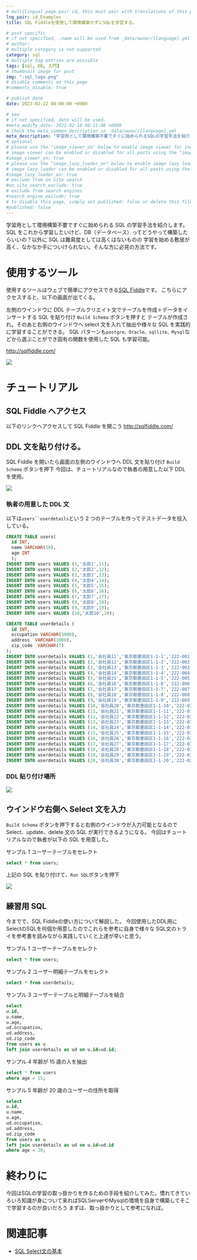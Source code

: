 ```yaml
---
# multilingual page pair id, this must pair with translations of this page. (This name must be unique)
lng_pair: id_Examples
title: SQL Fiddleを使用して環境構築せずにSQLを学習する。

# post specific
# if not specified, .name will be used from _data/owner/[language].yml
# author:
# multiple category is not supported
category: sql
# multiple tag entries are possible
tags: [sql, DB, 入門]
# thumbnail image for post
img: ":sql_logo.png"
# disable comments on this page
#comments_disable: true

# publish date
date: 2023-02-22 00:00:00 +0900

# seo
# if not specified, date will be used.
#meta_modify_date: 2022-02-10 08:11:06 +0900
# check the meta_common_description in _data/owner/[language].yml
meta_description: "学習用として環境構築不要ですぐに始められるSQLの学習手法を紹介します。SQLをこれから学習したいけど、DB（データベース）ってどうやって構築したらいいの？以外にSQLは難易度としては高くはないものの学習を始める敷居が高く、なかなか手についけられない。そんな方に必見"
# optional
# please use the "image_viewer_on" below to enable image viewer for individual pages or posts (_posts/ or [language]/_posts folders).
# image viewer can be enabled or disabled for all posts using the "image_viewer_posts: true" setting in _data/conf/main.yml.
#image_viewer_on: true
# please use the "image_lazy_loader_on" below to enable image lazy loader for individual pages or posts (_posts/ or [language]/_posts folders).
# image lazy loader can be enabled or disabled for all posts using the "image_lazy_loader_posts: true" setting in _data/conf/main.yml.
#image_lazy_loader_on: true
# exclude from on site search
#on_site_search_exclude: true
# exclude from search engines
#search_engine_exclude: true
# to disable this page, simply set published: false or delete this file
#published: false
---
```


<!-- outline-start -->

学習用として環境構築不要ですぐに始められる SQL の学習手法を紹介します。
SQL をこれから学習したいけど、DB（データベース）ってどうやって構築したらいいの？以外に SQL は難易度としては高くはないものの
学習を始める敷居が高く、なかなか手についけられない。そんな方に必見の方法です。

<!-- outline-end -->

# 使用するツール

使用するツールはウェブで簡単にアクセスできる[SQL Fiddle](http://sqlfiddle.com/)です。
こちらにアクセスすると、以下の画面が出てくる。

左側のウインドウに DDL テーブルクリエイト文でテーブルを作成＋データをインサートする SQL を貼り付け `Build Schema` ボタンを押すと
テーブルが作成され。そのあと右側のウインドウへ select 文を入れて抽出や様々な SQL を実践的に学習することができる。
SQL パターンも`postgre、Oracle、sqllite、Mysql`などから選ぶことができ固有の関数を使用した SQL も学習可能。

http://sqlfiddle.com/

![](/assets/img/posts/SQL_Fiddle.png)

# チュートリアル

## SQL Fiddle へアクセス

以下のリンクへアクセスして SQL Fiddle を開こう
http://sqlfiddle.com/

## DDL 文を貼り付ける。

SQL Fiddle を開いたら画面の左側のウインドウへ DDL 文を貼り付け `Build Schema` ボタンを押下
今回は、チュートリアルなので執者の用意した以下 DDL を使用。

![](/assets/img/posts/SQL_Fiddle.png)

### 執者の用意した DDL 文

以下は` users``userdetails `という 2 つのテーブルを作ってテストデータを投入している。

```sql
CREATE TABLE users(
  id INT,
  name VARCHAR(10),
  age INT
  );
INSERT INTO users VALUES (1,'太郎1',11);
INSERT INTO users VALUES (2,'太郎2',12);
INSERT INTO users VALUES (3,'太郎3',13);
INSERT INTO users VALUES (4,'太郎4',14);
INSERT INTO users VALUES (5,'太郎5',15);
INSERT INTO users VALUES (6,'太郎6',16);
INSERT INTO users VALUES (7,'太郎7',17);
INSERT INTO users VALUES (8,'太郎8',18);
INSERT INTO users VALUES (9,'太郎9',19);
INSERT INTO users VALUES (10,'太郎10',20);

CREATE TABLE userdetails (
  id INT,
  occupation VARCHAR(1000),
  address  VARCHAR(1000),
  zip_code  VARCHAR(7)
);
INSERT INTO userdetails VALUES (1,'会社員11','東京都墨田区1-1-1','222-001');
INSERT INTO userdetails VALUES (2,'会社員12','東京都墨田区1-1-2','222-002');
INSERT INTO userdetails VALUES (3,'会社員13','東京都墨田区1-1-3','222-003');
INSERT INTO userdetails VALUES (4,'会社員14','東京都墨田区1-1-4','222-004');
INSERT INTO userdetails VALUES (5,'会社員15','東京都墨田区1-1-5','222-005');
INSERT INTO userdetails VALUES (6,'会社員16','東京都墨田区1-1-6','222-006');
INSERT INTO userdetails VALUES (7,'会社員17','東京都墨田区1-1-7','222-007');
INSERT INTO userdetails VALUES (8,'会社員18','東京都墨田区1-1-8','222-008');
INSERT INTO userdetails VALUES (9,'会社員19','東京都墨田区1-1-9','222-009');
INSERT INTO userdetails VALUES (10,'会社員20','東京都墨田区1-1-10','222-010');
INSERT INTO userdetails VALUES (11,'会社員21','東京都墨田区1-1-11','222-011');
INSERT INTO userdetails VALUES (12,'会社員22','東京都墨田区1-1-12','222-012');
INSERT INTO userdetails VALUES (13,'会社員23','東京都墨田区1-1-13','222-013');
INSERT INTO userdetails VALUES (14,'会社員24','東京都墨田区1-1-14','222-014');
INSERT INTO userdetails VALUES (15,'会社員25','東京都墨田区1-1-15','222-015');
INSERT INTO userdetails VALUES (16,'会社員26','東京都墨田区1-1-16','222-016');
INSERT INTO userdetails VALUES (17,'会社員27','東京都墨田区1-1-17','222-017');
INSERT INTO userdetails VALUES (18,'会社員28','東京都墨田区1-1-18','222-018');
INSERT INTO userdetails VALUES (19,'会社員29','東京都墨田区1-1-19','222-019');
INSERT INTO userdetails VALUES (20,'会社員30','東京都墨田区1-1-20','222-020');
```

### DDL 貼り付け場所

![](/assets/img/posts/SQL_Fiddle_2.png)

## ウインドウ右側へ Select 文を入力

`Build Schema` ボタンを押下すると右側のウインドウが入力可能となるので
Select、update、delete 文の SQL が実行できるようになる。
今回はチュートリアルなので執者が以下の SQL を用意した。

サンプル 1 ユーザーテーブルをセレクト

```sql
select * from users;
```

上記の SQL を貼り付けて、`Run SQL`ボタンを押下

![](/assets/img/posts/SQL_Fiddle_3.png)

## 練習用 SQL

今までで、SQL Fiddleの使い方について解説した。
今回使用したDDL用にSelectのSQLを何個か用意したのでこれらを参考に自身で様々な
SQL文のトライを参考書を読みながら実践していくと上達が早いと思う。

サンプル 1 ユーザーテーブルをセレクト

```sql
select * from users;
```

サンプル 2 ユーザー明細テーブルをセレクト

```sql
select * from userdetails;
```

サンプル 3 ユーザーテーブルと明細テーブルを結合

```sql
select
u.id,
u.name,
u.age,
ud.occupation,
ud.address,
ud.zip_code
from users as u
left join userdetails as ud on u.id=ud.id;
```

サンプル 4 年齢が 15 歳の人を抽出

```sql
select * from users
where age = 15;
```

サンプル 5 年齢が 20 歳のユーザーの住所を取得

```sql
select
u.id,
u.name,
u.age,
ud.occupation,
ud.address,
ud.zip_code
from users as u
left join userdetails as ud on u.id=ud.id
where age = 20;
```

# 終わりに

今回はSQLの学習の取っ掛かりを作るための手段を紹介してみた。慣れてきていろいろ知識が身について来ればSQLServerやMysqlの環境を自身で構築してそこで学習するのが良いだろう
まずは、取っ掛かりとして参考になれば。

# 関連記事
- [SQL Select文の基本](/posts/2023-03-04-sql_select)
